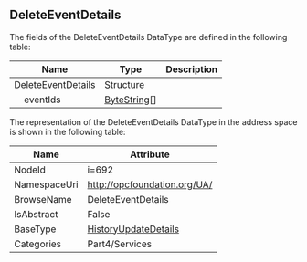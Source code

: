 <!-- datatype -->
## DeleteEventDetails
  
<!-- end of description -->
The fields of the DeleteEventDetails DataType are defined in the following table:  

|Name|Type|Description|
|---|---|---|
|DeleteEventDetails|Structure||
|&nbsp;&nbsp;&nbsp;&nbsp;eventIds|[ByteString](../../../Part3/DataTypes/ByteString/readme.md)[]||

The representation of the DeleteEventDetails DataType in the address space is shown in the following table:  

|Name|Attribute|
|---|---|
|NodeId|i=692|
|NamespaceUri|http://opcfoundation.org/UA/|
|BrowseName|DeleteEventDetails|
|IsAbstract|False|
|BaseType|[HistoryUpdateDetails](../../../Part4/Services/HistoryUpdateDetails/readme.md)|
|Categories|Part4/Services|

